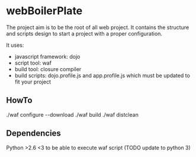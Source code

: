 webBoilerPlate
===

The project aim is to be the root of all web project.
It contains the structure and scripts design to start a project with a proper configuration.

It uses:
* javascript framework: dojo
* script tool: waf
* build tool: closure compiler
* build scripts: dojo.profile.js and app.profile.js which must be updated to fit your project


HowTo
---
./waf configure --download
./waf build
./waf distclean


Dependencies
---
Python >2.6 <3 to be able to execute waf script (TODO update to python 3)